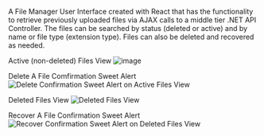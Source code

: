 A File Manager User Interface created with React that has the functionality to retrieve previously uploaded files via AJAX calls to a middle tier .NET API Controller. 
The files can be searched by status (deleted or active) and by name or file type (extension type). 
Files can also be deleted and recovered as needed.

Active (non-deleted) Files View
![image](https://github.com/joseph-smith-swe/Demo-React-UI-Ajax-DotNET-HTTP/assets/59351203/6b10473d-c3a7-413f-94d2-b42ac86339c0)

Delete A File Comfirmation Sweet Alert
![Delete Confirmation Sweet Alert on Active Files View](https://github.com/joseph-smith-swe/Demo-React-UI-Ajax-DotNET-HTTP/assets/59351203/42d3e833-1bd5-4a2f-8dd4-e794431c3caf)

Deleted Files View
![Deleted Files View](https://github.com/joseph-smith-swe/Demo-React-UI-Ajax-DotNET-HTTP/assets/59351203/80837e20-e576-4934-a20d-d40256f7c28a)

Recover A File Confirmation Sweet Alert
![Recover Confirmation Sweet Alert on Deleted Files View](https://github.com/joseph-smith-swe/Demo-React-UI-Ajax-DotNET-HTTP/assets/59351203/0d750f26-6690-47c3-a099-39cffe401b30)


